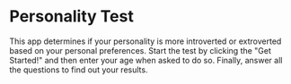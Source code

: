 # Personality Test
This app determines if your personality is more introverted or extroverted based on your personal preferences. Start the test by clicking the "Get Started!" and then enter your age when asked to do so. Finally, answer all the questions to find out your results.
